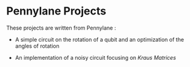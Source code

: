 # Pennylane Projects

These projects are written from Pennylane :


- A simple circuit on the rotation of a qubit and an optimization of the angles of rotation

- An implementation of a noisy circuit focusing on _*Kraus Matrices*_
